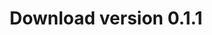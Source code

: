 ---
layout: version
title: Download version 0.1.1
permalink: /ru/download/0.1.1/

ver: 0.1.1
lang: en
---